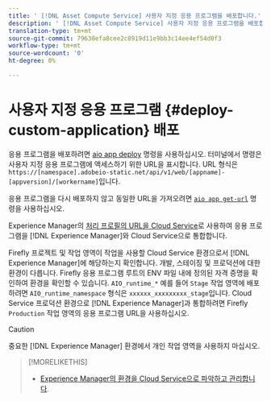 ```yaml
---
title: ' [!DNL Asset Compute Service] 사용자 지정 응용 프로그램을 배포합니다.'
description: ' [!DNL Asset Compute Service] 사용자 지정 응용 프로그램을 배포합니다.'
translation-type: tm+mt
source-git-commit: 79630efa8cee2c8919d11e9bb3c14ee4ef54d0f3
workflow-type: tm+mt
source-wordcount: '0'
ht-degree: 0%

---
```



# 사용자 지정 응용 프로그램 {#deploy-custom-application} 배포

응용 프로그램을 배포하려면 [aio app deploy](https://github.com/adobe/aio-cli#aio-appdeploy) 명령을 사용하십시오. 터미널에서 명령은 사용자 지정 응용 프로그램에 액세스하기 위한 URL을 표시합니다. URL 형식은 `https://[namespace].adobeio-static.net/api/v1/web/[appname]-[appversion]/[workername]`입니다.

응용 프로그램을 다시 배포하지 않고 동일한 URL을 가져오려면 [`aio app get-url`](https://github.com/adobe/aio-cli#aio-appget-url-action) 명령을 사용하십시오.

Experience Manager의 [처리 프로필의 URL을 Cloud Service](https://experienceleague.adobe.com/docs/experience-manager-cloud-service/assets/manage/asset-microservices-configure-and-use.html)로 사용하여 응용 프로그램을 [!DNL Experience Manager]와 Cloud Service으로 통합합니다.

Firefly 프로젝트 및 작업 영역이 작업을 사용할 Cloud Service 환경으로서 [!DNL Experience Manager]에 해당하는지 확인합니다. 개발, 스테이징 및 프로덕션에 대한 환경이 다릅니다. Firefly 응용 프로그램 루트의 ENV 파일 내에 정의된 자격 증명을 확인하여 환경을 확인할 수 있습니다. `AIO_runtime_*` 예를 들어 `Stage` 작업 영역에 배포하려면 `AIO_runtime_namespace` 형식은 `xxxxxx_xxxxxxxxx_stage`입니다. Cloud Service 프로덕션 환경으로 [!DNL Experience Manager]과 통합하려면 Firefly `Production` 작업 영역의 응용 프로그램 URL을 사용하십시오.

>[!CAUTION]
>
>중요한 [!DNL Experience Manager] 환경에서 개인 작업 영역을 사용하지 마십시오.

>[!MORELIKETHIS]
>
>* [Experience Manager의 환경을 Cloud Service으로 파악하고 관리합니다](https://experienceleague.adobe.com/docs/experience-manager-cloud-service/implementing/using-cloud-manager/manage-environments.html).

